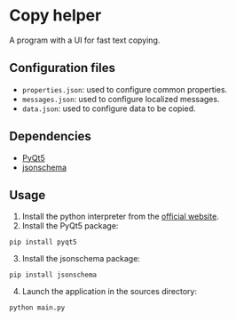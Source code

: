 # Copy helper

A program with a UI for fast text copying.

## Configuration files

- `properties.json`: used to configure common properties.
- `messages.json`: used to configure localized messages.
- `data.json`: used to configure data to be copied.

## Dependencies

- [PyQt5](https://riverbankcomputing.com/software/pyqt/intro)
- [jsonschema](https://python-jsonschema.readthedocs.io/en/stable/)

## Usage

1. Install the python interpreter from the [official website](https://www.python.org/).
2. Install the PyQt5 package:
  ```
  pip install pyqt5
  ```
3. Install the jsonschema package:
  ```
  pip install jsonschema
  ```
4. Launch the application in the sources directory:
  ```
  python main.py
  ```
